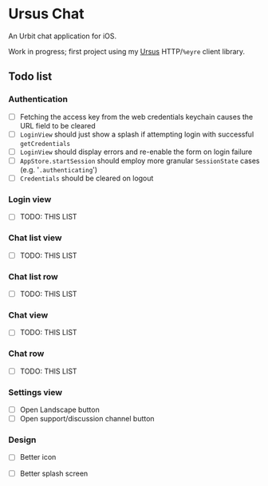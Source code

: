 # Ursus Chat

An Urbit chat application for iOS.

Work in progress; first project using my [Ursus](https://github.com/dclelland/Ursus) HTTP/`%eyre` client library.

## Todo list

### Authentication

- [ ] Fetching the access key from the web credentials keychain causes the URL field to be cleared
- [ ] `LoginView` should just show a splash if attempting login with successful `getCredentials`
- [ ] `LoginView` should display errors and re-enable the form on login failure
- [ ] `AppStore.startSession` should employ more granular `SessionState` cases (e.g. '`.authenticating`')
- [ ] `Credentials` should be cleared on logout

### Login view

- [ ] TODO: THIS LIST

### Chat list view

- [ ] TODO: THIS LIST

### Chat list row

- [ ] TODO: THIS LIST

### Chat view

- [ ] TODO: THIS LIST

### Chat row

- [ ] TODO: THIS LIST

### Settings view

- [ ] Open Landscape button
- [ ] Open support/discussion channel button

### Design

- [ ] Better icon
- [ ] Better splash screen

